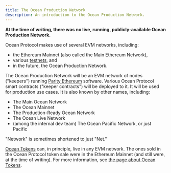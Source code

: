 ```yaml
---
title: The Ocean Production Network
description: An introduction to the Ocean Production Network.
---
```


**At the time of writing, there was no live, running, publicly-available Ocean Production Network.**

Ocean Protocol makes use of several EVM networks, including:

- the Ethereum Mainnet (also called the Main Ethereum Network),
- various [testnets](/concepts/testnets/), and
- in the future, the Ocean Production Network.

The Ocean Production Network will be an EVM network of nodes ("keepers") running [Parity Ethereum](https://www.parity.io/ethereum/) software. Various Ocean Protocol smart contracts ("keeper contracts") will be deployed to it. It will be used for production use cases. It is also known by other names, including:

- The Main Ocean Network
- The Ocean Mainnet
- The Production-Ready Ocean Network
- The Ocean Live Network
- (among the internal dev team) The Ocean Pacific Network, or just Pacific

"Network" is sometimes shortened to just "Net."

[Ocean Tokens](/concepts/ocean-tokens/) can, in principle, live in any EVM network. The ones sold in the Ocean Protocol token sale were in the Ethereum Mainnet (and still were, at the time of writing). For more information, see [the page about Ocean Tokens](/concepts/ocean-tokens/).
